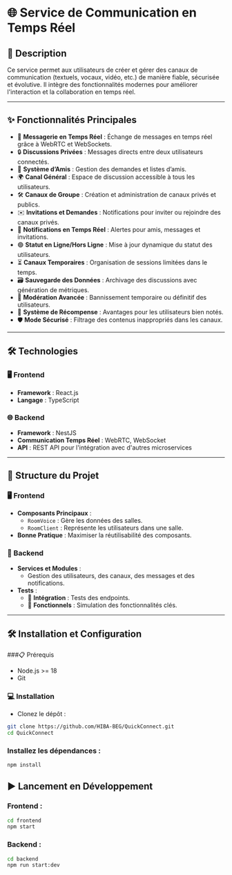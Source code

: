 # 🌐 Service de Communication en Temps Réel

## 📖 Description

Ce service permet aux utilisateurs de créer et gérer des canaux de communication (textuels, vocaux, vidéo, etc.) de manière fiable, sécurisée et évolutive. Il intègre des fonctionnalités modernes pour améliorer l'interaction et la collaboration en temps réel.

---

## ✨ Fonctionnalités Principales

- 💬 **Messagerie en Temps Réel** : Échange de messages en temps réel grâce à WebRTC et WebSockets.
- 🔒 **Discussions Privées** : Messages directs entre deux utilisateurs connectés.
- 👫 **Système d’Amis** : Gestion des demandes et listes d’amis.
- 🌍 **Canal Général** : Espace de discussion accessible à tous les utilisateurs.
- 🛠️ **Canaux de Groupe** : Création et administration de canaux privés et publics.
- ✉️ **Invitations et Demandes** : Notifications pour inviter ou rejoindre des canaux privés.
- 🔔 **Notifications en Temps Réel** : Alertes pour amis, messages et invitations.
- 🟢 **Statut en Ligne/Hors Ligne** : Mise à jour dynamique du statut des utilisateurs.
- ⏳ **Canaux Temporaires** : Organisation de sessions limitées dans le temps.
- 🗃️ **Sauvegarde des Données** : Archivage des discussions avec génération de métriques.
- 🚫 **Modération Avancée** : Bannissement temporaire ou définitif des utilisateurs.
- 🌟 **Système de Récompense** : Avantages pour les utilisateurs bien notés.
- 🛡️ **Mode Sécurisé** : Filtrage des contenus inappropriés dans les canaux.

---

## 🛠️ Technologies

### 🖥️ Frontend
- **Framework** : React.js
- **Langage** : TypeScript


### 🌐 Backend
- **Framework** : NestJS
- **Communication Temps Réel** : WebRTC, WebSocket
- **API** : REST API pour l'intégration avec d'autres microservices



---

## 📂 Structure du Projet

### 🖥️ Frontend
- **Composants Principaux** :
  - `RoomVoice` : Gère les données des salles.
  - `RoomClient` : Représente les utilisateurs dans une salle.
- **Bonne Pratique** : Maximiser la réutilisabilité des composants.

### 🔧 Backend
- **Services et Modules** :
  - Gestion des utilisateurs, des canaux, des messages et des notifications.
- **Tests** :
  - 🔗 **Intégration** : Tests des endpoints.
  - 🚀 **Fonctionnels** : Simulation des fonctionnalités clés.

---

## 🛠️ Installation et Configuration
###📋 Prérequis
- Node.js >= 18
- Git
### 💻 Installation
- Clonez le dépôt :
```bash
git clone https://github.com/HIBA-BEG/QuickConnect.git
cd QuickConnect
```
### Installez les dépendances :
```bash
npm install
```
## ▶️ Lancement en Développement
### Frontend :
```bash
cd frontend
npm start
```

### Backend :
```bash
cd backend
npm run start:dev
```

